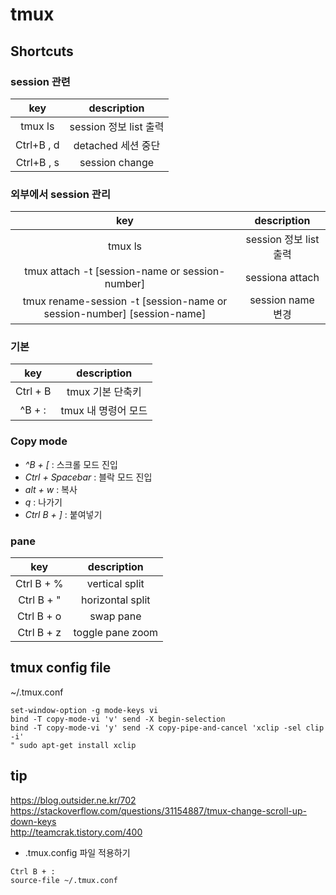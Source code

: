 # tmux

## Shortcuts

### session 관련 

| <center>key | <center>description    |
| :------:    | :------:               |
| tmux ls     | session 정보 list 출력 |
| Ctrl+B , d  | detached 세션 중단     |
| Ctrl+B , s  | session change         |

### 외부에서 session 관리 

| <center>key                                                            | <center>description    |
| :------:                                                               | :------:               |
| tmux ls                                                                | session 정보 list 출력 |
| tmux attach -t [session-name or session-number]                        | sessiona attach        |
| tmux rename-session -t [session-name or session-number] [session-name] | session name 변경      |

### 기본 
| <center>key | <center>description |
| :------:    | :------:            |
| Ctrl + B    | tmux 기본 단축키    |
| ^B + :      | tmux 내 명령어 모드 |

### Copy mode

- *^B + [*         : 스크롤 모드 진입    
- *Ctrl + Spacebar* : 블락 모드 진입      
- *alt + w*         : 복사               
- *q*               : 나가기           
- *Ctrl B + ]*      : 붙여넣기        

### pane 

| <center>key | <center>description |
| :------:    | :------:            |
| Ctrl B + %  | vertical split      |
| Ctrl B + "  | horizontal split    |
| Ctrl B + o  | swap pane           | <- 이거 잘 안됨 확인 해야함 //TODOLIST
| Ctrl B + z  | toggle pane zoom    |

## tmux config file 
~/.tmux.conf 
```
set-window-option -g mode-keys vi 
bind -T copy-mode-vi 'v' send -X begin-selection 
bind -T copy-mode-vi 'y' send -X copy-pipe-and-cancel 'xclip -sel clip -i'
" sudo apt-get install xclip
```

## tip 

<https://blog.outsider.ne.kr/702>  
<https://stackoverflow.com/questions/31154887/tmux-change-scroll-up-down-keys>  
<http://teamcrak.tistory.com/400>

- .tmux.config 파일 적용하기 
```
Ctrl B + : 
source-file ~/.tmux.conf
```

